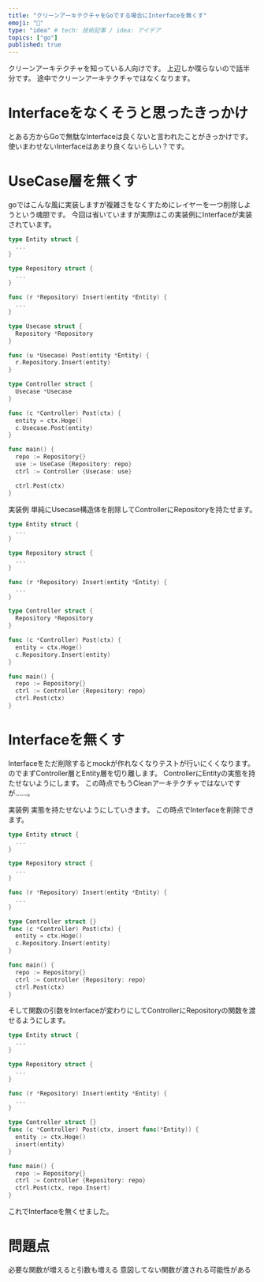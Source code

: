```yaml
---
title: "クリーンアーキテクチャをGoでする場合にInterfaceを無くす"
emoji: "🙈"
type: "idea" # tech: 技術記事 / idea: アイデア
topics: ["go"]
published: true
---
```


クリーンアーキテクチャを知っている人向けです。
上辺しか喋らないので話半分です。
途中でクリーンアーキテクチャではなくなります。

# Interfaceをなくそうと思ったきっかけ
とある方からGoで無駄なInterfaceは良くないと言われたことがきっかけです。
使いまわせないInterfaceはあまり良くないらしい？です。

# UseCase層を無くす
goではこんな風に実装しますが複雑さをなくすためにレイヤーを一つ削除しようという魂胆です。
今回は省いていますが実際はこの実装例にInterfaceが実装されています。
```go
type Entity struct {
  ...
}

type Repository struct {
  ...
}

func (r *Repository) Insert(entity *Entity) {
  ...
}

type Usecase struct {
  Repository *Repository
}

func (u *Usecase) Post(entity *Entity) {
  r.Repository.Insert(entity)
}

type Controller struct {
  Usecase *Usecase
}

func (c *Controller) Post(ctx) {
  entity = ctx.Hoge()
  c.Usecase.Post(entity)
}

func main() {
  repo := Repository{}
  use := UseCase {Repository: repo}
  ctrl := Controller {Usecase: use}

  ctrl.Post(ctx)
}
```

実装例
単純にUsecase構造体を削除してControllerにRepositoryを持たせます。
```go
type Entity struct {
  ...
}

type Repository struct {
  ...
}

func (r *Repository) Insert(entity *Entity) {
  ...
}

type Controller struct {
  Repository *Repository
}

func (c *Controller) Post(ctx) {
  entity = ctx.Hoge()
  c.Repository.Insert(entity)
}

func main() {
  repo := Repository{}
  ctrl := Controller {Repository: repo}
  ctrl.Post(ctx)
}
```

# Interfaceを無くす
Interfaceをただ削除するとmockが作れなくなりテストが行いにくくなります。
のでまずController層とEntity層を切り離します。
ControllerにEntityの実態を持たせないようにします。
この時点でもうCleanアーキテクチャではないですが……。

実装例
実態を持たせないようにしていきます。
この時点でInterfaceを削除できます。
```go
type Entity struct {
  ...
}

type Repository struct {
  ...
}

func (r *Repository) Insert(entity *Entity) {
  ...
}

type Controller struct {}
func (c *Controller) Post(ctx) {
  entity = ctx.Hoge()
  c.Repository.Insert(entity)
}

func main() {
  repo := Repository{}
  ctrl := Controller {Repository: repo}
  ctrl.Post(ctx)
}
```

そして関数の引数をInterfaceが変わりにしてControllerにRepositoryの関数を渡せるようにします。
```go
type Entity struct {
  ...
}

type Repository struct {
  ...
}

func (r *Repository) Insert(entity *Entity) {
  ...
}

type Controller struct {}
func (c *Controller) Post(ctx, insert func(*Entity)) {
  entity := ctx.Hoge()
  insert(entity)
}

func main() {
  repo := Repository{}
  ctrl := Controller {Repository: repo}
  ctrl.Post(ctx, repo.Insert)
}
```
これでInterfaceを無くせました。

# 問題点
必要な関数が増えると引数も増える
意図してない関数が渡される可能性がある